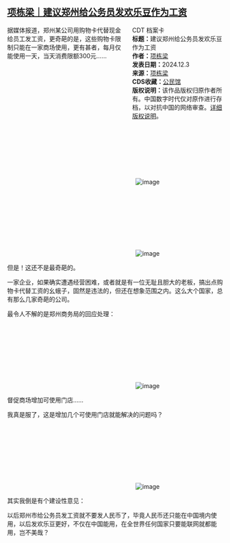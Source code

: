 <!--1733466532000-->
[项栋梁｜建议郑州给公务员发欢乐豆作为工资](https://chinadigitaltimes.net/chinese/713719.html)
------

<div style="width:42%;float:right;padding-left:20px;"><div class="su-spoiler su-spoiler-style-fancy su-spoiler-icon-chevron-circle" data-scroll-offset="0" data-anchor-in-url="no"><div class="su-spoiler-title" tabindex="0" role="button"><span class="su-spoiler-icon"></span>CDT 档案卡</div><div class="su-spoiler-content su-u-clearfix su-u-trim"><strong>标题：</strong>建议郑州给公务员发欢乐豆作为工资<br><strong>作者：</strong><a href="https://chinadigitaltimes.net/space/项栋梁" target="_blank">项栋梁</a><br><strong>发表日期：</strong>2024.12.3<br><strong>来源：</strong><a href="https://archive.ph/M9RQf" target="_blank">项栋梁</a><br><strong>CDS收藏：</strong><a href="https://chinadigitaltimes.net/space/%E5%85%AC%E6%B0%91%E9%A6%86" target="_blank" rel="noopener">公民馆</a><br><strong>版权说明：</strong>该作品版权归原作者所有。中国数字时代仅对原作进行存档，以对抗中国的网络审查。<a href="https://chinadigitaltimes.net/chinese/copyright">详细版权说明</a>。</div></div></div><p>据媒体报道，郑州某公司用购物卡代替现金给员工发工资，更奇葩的是，这些购物卡限制只能在一家商场使用，更有甚者，每月仅能使用一天，当天消费限额300元……</p><p><img decoding="async" src="data:image/svg+xml,%3Csvg%20xmlns='http://www.w3.org/2000/svg'%20viewBox='0%200%200%200'%3E%3C/svg%3E" alt="image" data-lazy-src="https://chinadigitaltimes.net/chinese/files/2024/12/post-713719-675299a4bb58b."><noscript><img decoding="async" src="https://chinadigitaltimes.net/chinese/files/2024/12/post-713719-675299a4bb58b." alt="image"></noscript></p><p><img decoding="async" src="data:image/svg+xml,%3Csvg%20xmlns='http://www.w3.org/2000/svg'%20viewBox='0%200%200%200'%3E%3C/svg%3E" alt="image" data-lazy-src="https://chinadigitaltimes.net/chinese/files/2024/12/post-713719-675299a4c38d4."><noscript><img decoding="async" src="https://chinadigitaltimes.net/chinese/files/2024/12/post-713719-675299a4c38d4." alt="image"></noscript></p><p>但是！这还不是最奇葩的。</p><p>一家企业，如果确实遭遇经营困难，或者就是有一位无耻且胆大的老板，搞出点购物卡代替工资的幺蛾子，固然是违法的，但还在想象范围之内。这么大个国家，总有那么几家奇葩的公司。</p><p>最令人不解的是郑州商务局的回应处理：</p><p><img decoding="async" src="data:image/svg+xml,%3Csvg%20xmlns='http://www.w3.org/2000/svg'%20viewBox='0%200%200%200'%3E%3C/svg%3E" alt="image" data-lazy-src="https://chinadigitaltimes.net/chinese/files/2024/12/post-713719-675299a4cc3a7."><noscript><img decoding="async" src="https://chinadigitaltimes.net/chinese/files/2024/12/post-713719-675299a4cc3a7." alt="image"></noscript></p><p>督促商场增加可使用门店……</p><p>我真是服了，这是增加几个可使用门店就能解决的问题吗？</p><p><img decoding="async" src="data:image/svg+xml,%3Csvg%20xmlns='http://www.w3.org/2000/svg'%20viewBox='0%200%200%200'%3E%3C/svg%3E" alt="image" data-lazy-src="https://chinadigitaltimes.net/chinese/files/2024/12/post-713719-675299a4d6202."><noscript><img decoding="async" src="https://chinadigitaltimes.net/chinese/files/2024/12/post-713719-675299a4d6202." alt="image"></noscript></p><p>其实我倒是有个建设性意见：</p><p>以后郑州市给公务员发工资就不要发人民币了，毕竟人民币还只能在中国境内使用，以后发欢乐豆更好，不仅在中国能用，在全世界任何国家只要能联网就都能用，岂不美哉？</p><div class="addtoany_share_save_container addtoany_content addtoany_content_bottom"><div class="a2a_kit a2a_kit_size_32 addtoany_list" data-a2a-url="https://chinadigitaltimes.net/chinese/713719.html" data-a2a-title="项栋梁｜建议郑州给公务员发欢乐豆作为工资"><a class="a2a_button_facebook" href="https://www.addtoany.com/add_to/facebook?linkurl=https%3A%2F%2Fchinadigitaltimes.net%2Fchinese%2F713719.html&amp;linkname=%E9%A1%B9%E6%A0%8B%E6%A2%81%EF%BD%9C%E5%BB%BA%E8%AE%AE%E9%83%91%E5%B7%9E%E7%BB%99%E5%85%AC%E5%8A%A1%E5%91%98%E5%8F%91%E6%AC%A2%E4%B9%90%E8%B1%86%E4%BD%9C%E4%B8%BA%E5%B7%A5%E8%B5%84" title="Facebook" rel="nofollow noopener" target="_blank"></a><a class="a2a_button_twitter" href="https://www.addtoany.com/add_to/twitter?linkurl=https%3A%2F%2Fchinadigitaltimes.net%2Fchinese%2F713719.html&amp;linkname=%E9%A1%B9%E6%A0%8B%E6%A2%81%EF%BD%9C%E5%BB%BA%E8%AE%AE%E9%83%91%E5%B7%9E%E7%BB%99%E5%85%AC%E5%8A%A1%E5%91%98%E5%8F%91%E6%AC%A2%E4%B9%90%E8%B1%86%E4%BD%9C%E4%B8%BA%E5%B7%A5%E8%B5%84" title="Twitter" rel="nofollow noopener" target="_blank"></a><a class="a2a_button_telegram" href="https://www.addtoany.com/add_to/telegram?linkurl=https%3A%2F%2Fchinadigitaltimes.net%2Fchinese%2F713719.html&amp;linkname=%E9%A1%B9%E6%A0%8B%E6%A2%81%EF%BD%9C%E5%BB%BA%E8%AE%AE%E9%83%91%E5%B7%9E%E7%BB%99%E5%85%AC%E5%8A%A1%E5%91%98%E5%8F%91%E6%AC%A2%E4%B9%90%E8%B1%86%E4%BD%9C%E4%B8%BA%E5%B7%A5%E8%B5%84" title="Telegram" rel="nofollow noopener" target="_blank"></a><a class="a2a_button_reddit" href="https://www.addtoany.com/add_to/reddit?linkurl=https%3A%2F%2Fchinadigitaltimes.net%2Fchinese%2F713719.html&amp;linkname=%E9%A1%B9%E6%A0%8B%E6%A2%81%EF%BD%9C%E5%BB%BA%E8%AE%AE%E9%83%91%E5%B7%9E%E7%BB%99%E5%85%AC%E5%8A%A1%E5%91%98%E5%8F%91%E6%AC%A2%E4%B9%90%E8%B1%86%E4%BD%9C%E4%B8%BA%E5%B7%A5%E8%B5%84" title="Reddit" rel="nofollow noopener" target="_blank"></a><a class="a2a_button_whatsapp" href="https://www.addtoany.com/add_to/whatsapp?linkurl=https%3A%2F%2Fchinadigitaltimes.net%2Fchinese%2F713719.html&amp;linkname=%E9%A1%B9%E6%A0%8B%E6%A2%81%EF%BD%9C%E5%BB%BA%E8%AE%AE%E9%83%91%E5%B7%9E%E7%BB%99%E5%85%AC%E5%8A%A1%E5%91%98%E5%8F%91%E6%AC%A2%E4%B9%90%E8%B1%86%E4%BD%9C%E4%B8%BA%E5%B7%A5%E8%B5%84" title="WhatsApp" rel="nofollow noopener" target="_blank"></a><a class="a2a_button_email" href="https://www.addtoany.com/add_to/email?linkurl=https%3A%2F%2Fchinadigitaltimes.net%2Fchinese%2F713719.html&amp;linkname=%E9%A1%B9%E6%A0%8B%E6%A2%81%EF%BD%9C%E5%BB%BA%E8%AE%AE%E9%83%91%E5%B7%9E%E7%BB%99%E5%85%AC%E5%8A%A1%E5%91%98%E5%8F%91%E6%AC%A2%E4%B9%90%E8%B1%86%E4%BD%9C%E4%B8%BA%E5%B7%A5%E8%B5%84" title="Email" rel="nofollow noopener" target="_blank"></a><a class="a2a_button_copy_link" href="https://www.addtoany.com/add_to/copy_link?linkurl=https%3A%2F%2Fchinadigitaltimes.net%2Fchinese%2F713719.html&amp;linkname=%E9%A1%B9%E6%A0%8B%E6%A2%81%EF%BD%9C%E5%BB%BA%E8%AE%AE%E9%83%91%E5%B7%9E%E7%BB%99%E5%85%AC%E5%8A%A1%E5%91%98%E5%8F%91%E6%AC%A2%E4%B9%90%E8%B1%86%E4%BD%9C%E4%B8%BA%E5%B7%A5%E8%B5%84" title="Copy Link" rel="nofollow noopener" target="_blank"></a><a class="a2a_dd addtoany_share_save addtoany_share" href="https://www.addtoany.com/share"></a></div></div>

